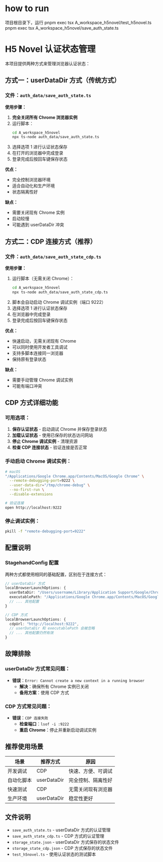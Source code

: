 # how to run
项目根目录下，运行
pnpm exec tsx A_workspace_h5novel/test_h5novel.ts
pnpm exec tsx A_workspace_h5novel/save_auth_state.ts

# H5 Novel 认证状态管理

本项目提供两种方式来管理浏览器认证状态：

## 方式一：userDataDir 方式（传统方式）

### 文件：`auth_data/save_auth_state.ts`

**使用步骤：**
1. **完全关闭所有 Chrome 浏览器实例**
2. 运行脚本：
   ```bash
   cd A_workspace_h5novel
   npx ts-node auth_data/save_auth_state.ts
   ```
3. 选择选项 1 进行认证状态保存
4. 在打开的浏览器中完成登录
5. 登录完成后按回车键保存状态

**优点：**
- 完全控制浏览器环境
- 适合自动化和生产环境
- 状态隔离性好

**缺点：**
- 需要关闭现有 Chrome 实例
- 启动较慢
- 可能遇到 userDataDir 冲突

## 方式二：CDP 连接方式（推荐）

### 文件：`auth_data/save_auth_state_cdp.ts`

**使用步骤：**
1. 运行脚本（无需关闭 Chrome）：
   ```bash
   cd A_workspace_h5novel
   npx ts-node auth_data/save_auth_state_cdp.ts
   ```
2. 脚本会自动启动 Chrome 调试实例（端口 9222）
3. 选择选项 1 进行认证状态保存
4. 在浏览器中完成登录
5. 登录完成后按回车键保存状态

**优点：**
- 快速启动，无需关闭现有 Chrome
- 可以同时使用开发者工具调试
- 支持多脚本连接同一浏览器
- 保持原有登录状态

**缺点：**
- 需要手动管理 Chrome 调试实例
- 可能有端口冲突

## CDP 方式详细功能

### 可用选项：
1. **保存认证状态** - 启动调试 Chrome 并保存登录状态
2. **加载认证状态** - 使用已保存的状态访问网站
3. **停止 Chrome 调试实例** - 清理资源
4. **检查 CDP 连接状态** - 验证连接是否正常

### 手动启动 Chrome 调试实例：
```bash
# macOS
"/Applications/Google Chrome.app/Contents/MacOS/Google Chrome" \
  --remote-debugging-port=9222 \
  --user-data-dir="/tmp/chrome-debug" \
  --no-first-run \
  --disable-extensions

# 验证连接
open http://localhost:9222
```

### 停止调试实例：
```bash
pkill -f "remote-debugging-port=9222"
```

## 配置说明

### StagehandConfig 配置
两种方式都使用相同的基础配置，区别在于连接方式：

```typescript
// userDataDir 方式
localBrowserLaunchOptions: {
  userDataDir: "/Users/username/Library/Application Support/Google/Chrome",
  executablePath: "/Applications/Google Chrome.app/Contents/MacOS/Google Chrome",
  // ... 其他配置
}

// CDP 方式
localBrowserLaunchOptions: {
  cdpUrl: "http://localhost:9222",
  // userDataDir 和 executablePath 会被忽略
  // ... 其他配置仍然有效
}
```

## 故障排除

### userDataDir 方式常见问题：
- **错误**：`Error: Cannot create a new context in a running browser`
  - **解决**：确保所有 Chrome 实例已关闭
  - **备用方案**：使用 CDP 方式

### CDP 方式常见问题：
- **错误**：`CDP 连接失败`
  - **检查端口**：`lsof -i :9222`
  - **重启 Chrome**：停止并重新启动调试实例

## 推荐使用场景

| 场景 | 推荐方式 | 原因 |
|------|----------|------|
| 开发调试 | CDP | 快速、方便、可调试 |
| 自动化脚本 | userDataDir | 完全控制、隔离性好 |
| 快速测试 | CDP | 无需关闭现有浏览器 |
| 生产环境 | userDataDir | 稳定性更好 |

## 文件说明

- `save_auth_state.ts` - userDataDir 方式的认证管理
- `save_auth_state_cdp.ts` - CDP 方式的认证管理  
- `storage_state.json` - userDataDir 方式保存的状态文件
- `storage_state_cdp.json` - CDP 方式保存的状态文件
- `test_h5novel.ts` - 使用认证状态的测试脚本
